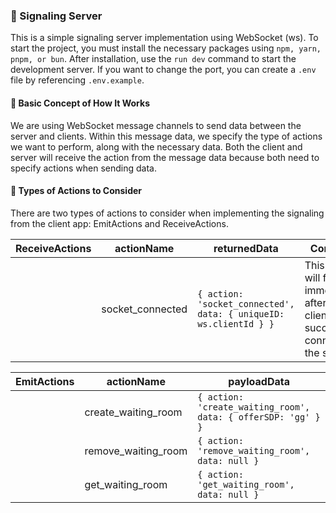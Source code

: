 ### 📡 Signaling Server

This is a simple signaling server implementation using WebSocket (ws). To start the project, you must install the necessary packages using `npm, yarn, pnpm, or bun`. After installation, use the `run dev` command to start the development server. If you want to change the port, you can create a `.env` file by referencing `.env.example`.

#### 🤔 Basic Concept of How It Works

We are using WebSocket message channels to send data between the server and clients. Within this message data, we specify the type of actions we want to perform, along with the necessary data. Both the client and server will receive the action from the message data because both need to specify actions when sending data.

#### 🧠 Types of Actions to Consider

There are two types of actions to consider when implementing the signaling from the client app: EmitActions and ReceiveActions.

| ReceiveActions | actionName       | returnedData                                                      | Comment                                                                                 |
| -------------- | ---------------- | ----------------------------------------------------------------- | --------------------------------------------------------------------------------------- |
|                | socket_connected | `{ action: 'socket_connected', data: { uniqueID: ws.clientId } }` | This action will fire immediately after the client successfully connects to the socket. |

| EmitActions | actionName          | payloadData                                                   |
| ----------- | ------------------- | ------------------------------------------------------------- |
|             | create_waiting_room | `{ action: 'create_waiting_room', data: { offerSDP: 'gg' } }` |
|             | remove_waiting_room | `{ action: 'remove_waiting_room', data: null }`               |
|             | get_waiting_room    | `{ action: 'get_waiting_room', data: null }`                  |
